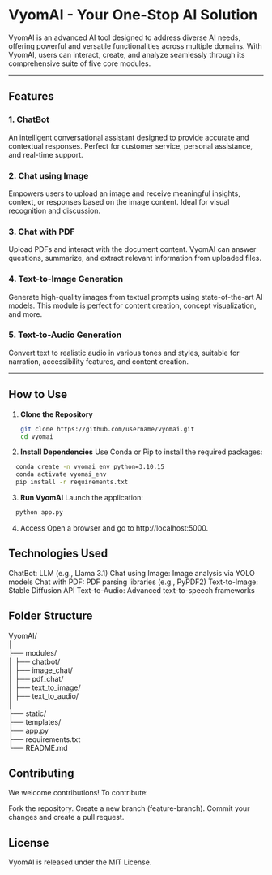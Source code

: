 # VyomAI - Your One-Stop AI Solution  

VyomAI is an advanced AI tool designed to address diverse AI needs, offering powerful and versatile functionalities across multiple domains. With VyomAI, users can interact, create, and analyze seamlessly through its comprehensive suite of five core modules.

---

## Features  

### 1. **ChatBot**  
An intelligent conversational assistant designed to provide accurate and contextual responses. Perfect for customer service, personal assistance, and real-time support.  

### 2. **Chat using Image**  
Empowers users to upload an image and receive meaningful insights, context, or responses based on the image content. Ideal for visual recognition and discussion.  

### 3. **Chat with PDF**  
Upload PDFs and interact with the document content. VyomAI can answer questions, summarize, and extract relevant information from uploaded files.  

### 4. **Text-to-Image Generation**  
Generate high-quality images from textual prompts using state-of-the-art AI models. This module is perfect for content creation, concept visualization, and more.  

### 5. **Text-to-Audio Generation**  
Convert text to realistic audio in various tones and styles, suitable for narration, accessibility features, and content creation.  

---

## How to Use  

1. **Clone the Repository**  
   ```bash
   git clone https://github.com/username/vyomai.git  
   cd vyomai
   ``` 
2. **Install Dependencies**
Use Conda or Pip to install the required packages:
```bash
  conda create -n vyomai_env python=3.10.15  
  conda activate vyomai_env  
  pip install -r requirements.txt
```
3. **Run VyomAI**
Launch the application:
```bash
  python app.py  
```
4. Access
Open a browser and go to http://localhost:5000.

## Technologies Used
ChatBot: LLM (e.g., Llama 3.1)
Chat using Image: Image analysis via YOLO models
Chat with PDF: PDF parsing libraries (e.g., PyPDF2)
Text-to-Image: Stable Diffusion API
Text-to-Audio: Advanced text-to-speech frameworks
## Folder Structure
VyomAI/  
│  
├── modules/  
│   ├── chatbot/  
│   ├── image_chat/  
│   ├── pdf_chat/  
│   ├── text_to_image/  
│   ├── text_to_audio/  
│  
├── static/  
├── templates/  
├── app.py  
├── requirements.txt  
└── README.md  

## Contributing
We welcome contributions! To contribute:

Fork the repository.
Create a new branch (feature-branch).
Commit your changes and create a pull request.

## License
VyomAI is released under the MIT License.


  
